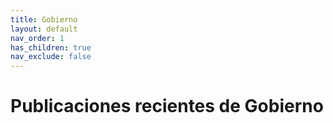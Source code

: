 ```yaml
---
title: Gobierno
layout: default
nav_order: 1
has_children: true
nav_exclude: false
---
```


# Publicaciones recientes de Gobierno
